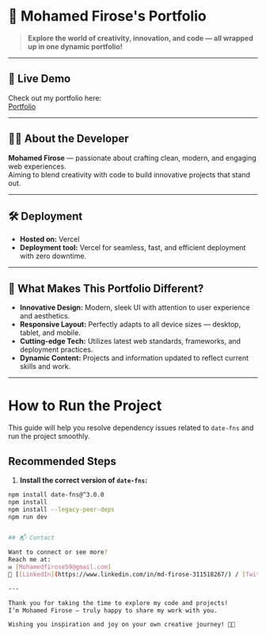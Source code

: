 
# 🌟 Mohamed Firose's Portfolio

> **Explore the world of creativity, innovation, and code — all wrapped up in one dynamic portfolio!**

---

## 🚀 Live Demo

Check out my portfolio here:  
[Portfolio]([https://portfolio-ciiu.vercel.app/])

---

## 👨‍💻 About the Developer

**Mohamed Firose** — passionate about crafting clean, modern, and engaging web experiences.  
Aiming to blend creativity with code to build innovative projects that stand out.

---

## 🛠️ Deployment

- **Hosted on:** Vercel  
- **Deployment tool:** Vercel for seamless, fast, and efficient deployment with zero downtime.

---



## 🎨 What Makes This Portfolio Different?

- **Innovative Design:** Modern, sleek UI with attention to user experience and aesthetics.  
- **Responsive Layout:** Perfectly adapts to all device sizes — desktop, tablet, and mobile.  
- **Cutting-edge Tech:** Utilizes latest web standards, frameworks, and deployment practices.  
- **Dynamic Content:** Projects and information updated to reflect current skills and work.  

---

# How to Run the Project

This guide will help you resolve dependency issues related to `date-fns` and run the project smoothly.

## Recommended Steps

1. **Install the correct version of `date-fns`:**

```bash
npm install date-fns@^3.0.0
npm install
npm install --legacy-peer-deps
npm run dev


## 📬 Contact

Want to connect or see more?  
Reach me at:  
✉️ [Mohamedfirose59@gmail.com]  
🔗 [[LinkedIn](https://www.linkedin.com/in/md-firose-311518267/) / [Twitter](https://x.com/FiroseMd786)]

---

Thank you for taking the time to explore my code and projects!  
I’m Mohamed Firose — truly happy to share my work with you.  

Wishing you inspiration and joy on your own creative journey! 🚀✨


